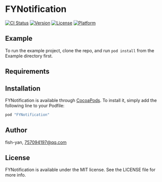 # FYNotification

[![CI Status](http://img.shields.io/travis/fish-yan/FYNotification.svg?branch=master)](https://travis-ci.org/fish-yan/FYNotification)
[![Version](https://img.shields.io/cocoapods/v/FYNotification.svg)](http://cocoapods.org/pods/FYNotification)
[![License](https://img.shields.io/cocoapods/l/FYNotification.svg?style=flat)](http://cocoapods.org/pods/FYNotification)
[![Platform](https://img.shields.io/cocoapods/p/FYNotification.svg?style=flat)](http://cocoapods.org/pods/FYNotification)

## Example

To run the example project, clone the repo, and run `pod install` from the Example directory first.

## Requirements

## Installation

FYNotification is available through [CocoaPods](http://cocoapods.org). To install
it, simply add the following line to your Podfile:

```ruby
pod "FYNotification"
```

## Author

fish-yan, 757094197@qq.com

## License

FYNotification is available under the MIT license. See the LICENSE file for more info.
